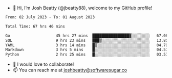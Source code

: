 - 👋 Hi, I’m Josh Beatty (@jbeatty88), welcome to my GitHub profile!

<!--START_SECTION:waka-->

```txt
From: 02 July 2023 - To: 01 August 2023

Total Time: 67 hrs 46 mins

Go                    45 hrs 27 mins  ████████████████▓░░░░░░░░   67.08 %
SQL                   9 hrs 23 mins   ███▒░░░░░░░░░░░░░░░░░░░░░   13.85 %
YAML                  3 hrs 14 mins   █▒░░░░░░░░░░░░░░░░░░░░░░░   04.79 %
Markdown              3 hrs 5 mins    █░░░░░░░░░░░░░░░░░░░░░░░░   04.57 %
Python                2 hrs 25 mins   █░░░░░░░░░░░░░░░░░░░░░░░░   03.57 %
```

<!--END_SECTION:waka-->

- 💞️ I would love to collaborate!
- 📫 You can reach me at joshbeatty@softwaresugar.co

<!---
jbeatty88/jbeatty88 is a ✨ special ✨ repository because its `README.md` (this file) appears on your GitHub profile.
You can click the Preview link to take a look at your changes.
--->

